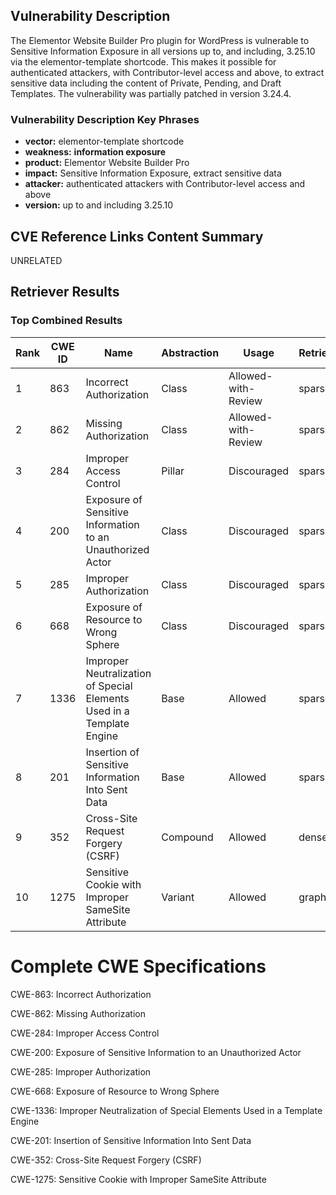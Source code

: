 ## Vulnerability Description
The Elementor Website Builder Pro plugin for WordPress is vulnerable to Sensitive Information Exposure in all versions up to, and including, 3.25.10 via the elementor-template shortcode. This makes it possible for authenticated attackers, with Contributor-level access and above, to extract sensitive data including the content of Private, Pending, and Draft Templates. The vulnerability was partially patched in version 3.24.4.

### Vulnerability Description Key Phrases
- **vector:** elementor-template shortcode
- **weakness:** **information exposure**
- **product:** Elementor Website Builder Pro
- **impact:** Sensitive Information Exposure, extract sensitive data
- **attacker:** authenticated attackers with Contributor-level access and above
- **version:** up to and including 3.25.10

## CVE Reference Links Content Summary
UNRELATED

## Retriever Results

### Top Combined Results

| Rank | CWE ID | Name | Abstraction | Usage  | Retrievers | Individual Scores |
|------|--------|------|-------------|-------|------------|-------------------|
| 1 | 863 | Incorrect Authorization | Class | Allowed-with-Review | sparse | 0.362 |
| 2 | 862 | Missing Authorization | Class | Allowed-with-Review | sparse | 0.354 |
| 3 | 284 | Improper Access Control | Pillar | Discouraged | sparse | 0.348 |
| 4 | 200 | Exposure of Sensitive Information to an Unauthorized Actor | Class | Discouraged | sparse | 0.346 |
| 5 | 285 | Improper Authorization | Class | Discouraged | sparse | 0.346 |
| 6 | 668 | Exposure of Resource to Wrong Sphere | Class | Discouraged | sparse | 0.342 |
| 7 | 1336 | Improper Neutralization of Special Elements Used in a Template Engine | Base | Allowed | sparse | 0.342 |
| 8 | 201 | Insertion of Sensitive Information Into Sent Data | Base | Allowed | sparse | 0.340 |
| 9 | 352 | Cross-Site Request Forgery (CSRF) | Compound | Allowed | dense | 0.528 |
| 10 | 1275 | Sensitive Cookie with Improper SameSite Attribute | Variant | Allowed | graph | 0.003 |



# Complete CWE Specifications

CWE-863: Incorrect Authorization

CWE-862: Missing Authorization

CWE-284: Improper Access Control

CWE-200: Exposure of Sensitive Information to an Unauthorized Actor

CWE-285: Improper Authorization

CWE-668: Exposure of Resource to Wrong Sphere

CWE-1336: Improper Neutralization of Special Elements Used in a Template Engine

CWE-201: Insertion of Sensitive Information Into Sent Data

CWE-352: Cross-Site Request Forgery (CSRF)

CWE-1275: Sensitive Cookie with Improper SameSite Attribute